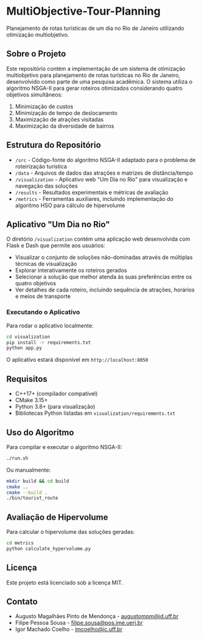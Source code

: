 # MultiObjective-Tour-Planning

Planejamento de rotas turísticas de um dia no Rio de Janeiro utilizando otimização multiobjetivo.

## Sobre o Projeto

Este repositório contém a implementação de um sistema de otimização multiobjetivo para planejamento de rotas turísticas no Rio de Janeiro, desenvolvido como parte de uma pesquisa acadêmica. O sistema utiliza o algoritmo NSGA-II para gerar roteiros otimizados considerando quatro objetivos simultâneos:

1. Minimização de custos
2. Minimização de tempo de deslocamento
3. Maximização de atrações visitadas
4. Maximização da diversidade de bairros

## Estrutura do Repositório

- `/src` - Código-fonte do algoritmo NSGA-II adaptado para o problema de roteirização turística
- `/data` - Arquivos de dados das atrações e matrizes de distância/tempo
- `/visualization` - Aplicativo web "Um Dia no Rio" para visualização e navegação das soluções
- `/results` - Resultados experimentais e métricas de avaliação
- `/metrics` - Ferramentas auxiliares, incluindo implementação do algoritmo HSO para cálculo de hipervolume

## Aplicativo "Um Dia no Rio"

O diretório `/visualization` contém uma aplicação web desenvolvida com Flask e Dash que permite aos usuários:

- Visualizar o conjunto de soluções não-dominadas através de múltiplas técnicas de visualização
- Explorar interativamente os roteiros gerados
- Selecionar a solução que melhor atenda às suas preferências entre os quatro objetivos
- Ver detalhes de cada roteiro, incluindo sequência de atrações, horários e meios de transporte

### Executando o Aplicativo

Para rodar o aplicativo localmente:

```bash
cd visualization
pip install -r requirements.txt
python app.py
```

O aplicativo estará disponível em `http://localhost:8050`

## Requisitos

- C++17+ (compilador compatível)
- CMake 3.15+
- Python 3.8+ (para visualização)
- Bibliotecas Python listadas em `visualization/requirements.txt`

## Uso do Algoritmo

Para compilar e executar o algoritmo NSGA-II:

```bash
./run.sh
```

Ou manualmente:

```bash
mkdir build && cd build
cmake ..
cmake --build .
./bin/tourist_route
```

## Avaliação de Hipervolume

Para calcular o hipervolume das soluções geradas:

```bash
cd metrics
python calculate_hypervolume.py
```
## Licença

Este projeto está licenciado sob a licença MIT.

## Contato

- Augusto Magalhães Pinto de Mendonça - [augustompm@id.uff.br](mailto:augustompm@id.uff.br)
- Filipe Pessoa Sousa - [filipe.sousa@pos.ime.uerj.br](mailto:filipe.sousa@pos.ime.uerj.br)
- Igor Machado Coelho - [imcoelho@ic.uff.br](mailto:imcoelho@ic.uff.br)
